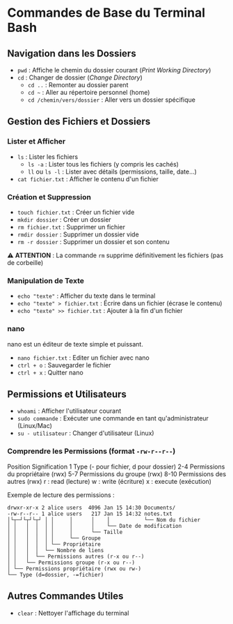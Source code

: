 # Commandes de Base du Terminal Bash

## Navigation dans les Dossiers

- `pwd` : Affiche le chemin du dossier courant (_Print Working Directory_)
- `cd` : Changer de dossier (_Change Directory_)
  - `cd ..` : Remonter au dossier parent
  - `cd ~` : Aller au répertoire personnel (home)
  - `cd /chemin/vers/dossier` : Aller vers un dossier spécifique

## Gestion des Fichiers et Dossiers

### Lister et Afficher

- `ls` : Lister les fichiers
  - `ls -a` : Lister tous les fichiers (y compris les cachés)
  - `ll` ou `ls -l` : Lister avec détails (permissions, taille, date...)
- `cat fichier.txt` : Afficher le contenu d'un fichier

### Création et Suppression

- `touch fichier.txt` : Créer un fichier vide
- `mkdir dossier` : Créer un dossier
- `rm fichier.txt` : Supprimer un fichier
- `rmdir dossier` : Supprimer un dossier vide
- `rm -r dossier` : Supprimer un dossier et son contenu

⚠️ **ATTENTION** : La commande `rm` supprime définitivement les fichiers (pas de corbeille)

### Manipulation de Texte

- `echo "texte"` : Afficher du texte dans le terminal
- `echo "texte" > fichier.txt` : Écrire dans un fichier (écrase le contenu)
- `echo "texte" >> fichier.txt` : Ajouter à la fin d'un fichier

### nano

nano est un éditeur de texte simple et puissant.

- `nano fichier.txt` : Editer un fichier avec nano
- `ctrl + o` : Sauvegarder le fichier
- `ctrl + x` : Quitter nano

## Permissions et Utilisateurs

- `whoami` : Afficher l'utilisateur courant
- `sudo commande` : Exécuter une commande en tant qu'administrateur (Linux/Mac)
- `su - utilisateur` : Changer d'utilisateur (Linux)

### Comprendre les Permissions (format `-rw-r--r--`)

Position Signification
1 Type (- pour fichier, d pour dossier)
2-4 Permissions du propriétaire (rwx)
5-7 Permissions du groupe (rwx)
8-10 Permissions des autres (rwx)
r : read (lecture)
w : write (écriture)
x : execute (exécution)

Exemple de lecture des permissions :

```
drwxr-xr-x 2 alice users  4096 Jan 15 14:30 Documents/
-rw-r--r-- 1 alice users   217 Jan 15 14:32 notes.txt
│└┬─┘└┬┘└┬┘ │ │     │      │    │           └── Nom du fichier
│ │   │  │  │ │     │      │    └── Date de modification
│ │   │  │  │ │     │      └── Taille
│ │   │  │  │ │     └── Groupe
│ │   │  │  │ └── Propriétaire
│ │   │  │  └── Nombre de liens
│ │   │  └── Permissions autres (r-x ou r--)
│ │   └── Permissions groupe (r-x ou r--)
│ └── Permissions propriétaire (rwx ou rw-)
└── Type (d=dossier, -=fichier)
```

## Autres Commandes Utiles

- `clear` : Nettoyer l'affichage du terminal
